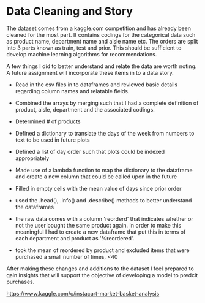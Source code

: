 # Data Cleaning and Story

The dataset comes from a kaggle.com competition and has already been cleaned for the most part.  It contains codings for the categorical data such as product name, department name and aisle name etc.  The orders are split into 3 parts known as train, test and prior.  This should be sufficient to develop machine learning algorithms for recommendations.

A few things I did to better understand and relate the data are worth noting.  A future assignment will incorporate these items in to a data story.

- Read in the csv files in to dataframes and reviewed basic details regarding column names and relatable fields.

- Combined the arrays by merging such that I had a complete definition of product, aisle, department and the associated codings. 

- Determined # of products

- Defined a dictionary to translate the days of the week from numbers to text to be used in future plots

- Defined a list of day order such that plots could be indexed appropriately

- Made use of a lambda function to map the dictionary to the dataframe and create a new column that could be called upon in the future

- Filled in empty cells with the mean value of days since prior order

- used the .head(), .info() and .describe() methods to better understand the dataframes

- the raw data comes with a column 'reorderd' that indicates whether or not the user bought the same product again.  In order to make this meaningful I had to create a new dataframe that put this in terms of each department and product as '%reordered'.

- took the mean of reordered by product and excluded items that were purchased a small number of times, <40

After making these changes and additions to the dataset I feel prepared to gain insights that will support the objective of developing a model to predcit purchases.

https://www.kaggle.com/c/instacart-market-basket-analysis
